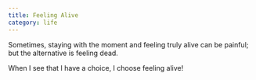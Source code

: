 ```yaml
---
title: Feeling Alive
category: life
---
```


Sometimes,
staying with the moment
and feeling truly alive
can be painful;
but the alternative
is feeling dead.

When I see that I have a choice,
I choose feeling alive!
